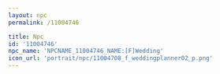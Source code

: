 ```yaml
---
layout: npc
permalink: /11004746

title: Npc
id: '11004746'
npc_name: 'NPCNAME_11004746_NAME:[F]Wedding'
icon_url: 'portrait/npc/11004708_f_weddingplanner02_p.png'
---
```

